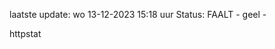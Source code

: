 laatste update: 
wo 13-12-2023 15:18   uur 
Status: FAALT - geel - 
<div class="service Y">httpstat</div>